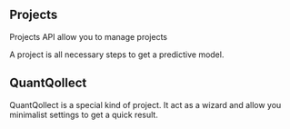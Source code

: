 ## Projects

Projects API allow you to manage projects

A project is all necessary steps to get a predictive model.

## QuantQollect

QuantQollect is a special kind of project. It act as a wizard and allow you minimalist settings to get a quick result.

